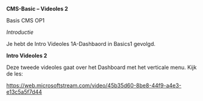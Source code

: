 **CMS-Basic – Videoles 2**

Basis CMS OP1

*Introductie*

Je hebt de Intro Videoles 1A-Dashbaord in Basics1 gevolgd.

**Intro Videoles 2**

Deze tweede videoles gaat over het Dashboard met het verticale menu. Kijk de les:

https://web.microsoftstream.com/video/45b35d60-8be8-44f9-a4e3-e13c5a5f7d44
